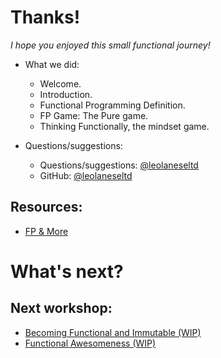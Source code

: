 # Thanks!
_I hope you enjoyed this small functional journey!_

+ What we did:
  - Welcome. 
  - Introduction.
  - Functional Programming Definition.
  - FP Game: The Pure game.
  - Thinking Functionally, the mindset game. 

+ Questions/suggestions:
  - Questions/suggestions: [@leolaneseltd](https://twitter.com/leolaneseltd "@leolaneseltd")
  - GitHub: [@leolaneseltd](https://github.com/leolanese/FP "Functional mindset") 

## Resources: 
 * [FP & More](https://github.com/leolanese/Open-Source-JS-Resources "Open-Source-JS-Resources")

# What's next?
## Next workshop:
 * [Becoming Functional and Immutable (WIP)](https://github.com/leolanese/ "Becoming Functional and Immutable (WIP)")
 * [Functional Awesomeness (WIP)](https://github.com/leolanese/ "Functional Awesomeness (WIP)")


  
